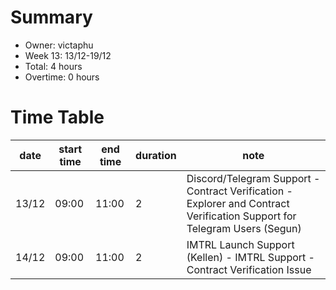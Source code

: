 # Summary
* Owner: victaphu
* Week 13: 13/12-19/12
* Total: 4 hours
* Overtime: 0 hours

# Time Table
| date  | start time  | end time | duration  |  note |
|---|---|---|---|---|
| 13/12 | 09:00 | 11:00 | 2 | Discord/Telegram Support - Contract Verification - Explorer and Contract Verification Support for Telegram Users (Segun) |
| 14/12 | 09:00 | 11:00 | 2 | IMTRL Launch Support (Kellen) - IMTRL Support - Contract Verification Issue  |
